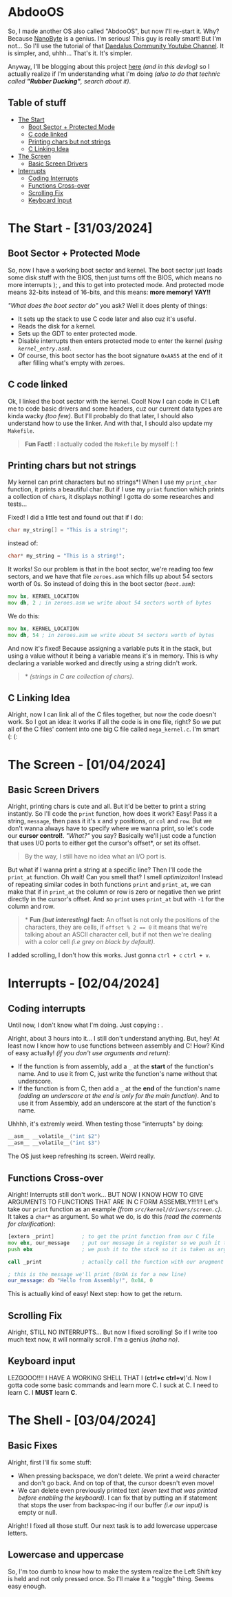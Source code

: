 # AbdooOS

So, I made another OS also called "AbdooOS", but now I'll re-start it. Why?
Because [NanoByte](https://www.youtube.com/@nanobyte-dev) is a genius.
I'm serious! This guy is really smart! But I'm not... So I'll use the tutorial of that
[Daedalus Community Youtube Channel](https://www.youtube.com/@DaedalusCommunity).
It is simpler, and, uhhh... That's it. It's simpler.

Anyway, I'll be blogging about this project [here](https://abdooowd.hashnode.dev/)
_(and in this devlog)_ so I actually realize if I'm understanding what I'm doing
_(also to do that technic called **"Rubber Ducking"**, search about it)_.

## Table of stuff

-   [The Start](#the-start---31032024)
    -   [Boot Sector + Protected Mode](#boot-sector--protected-mode)
    -   [C code linked](#c-code-linked)
    -   [Printing chars but not strings](#printing-chars-but-not-strings)
    -   [C Linking Idea](#c-linking-idea)
-   [The Screen](#the-screen---01042024)
    -   [Basic Screen Drivers](#basic-screen-driver)
-   [Interrupts](#interrupts---02042024)
    -   [Coding Interrupts](#coding-interrupts)
    -   [Functions Cross-over](#functions-cross-over)
    -   [Scrolling Fix](#scrolling)
    -   [Keyboard Input](#keyboard-input)

# The Start - [31/03/2024]

## Boot Sector + Protected Mode

So, now I have a working boot sector and kernel. The boot sector just loads some
disk stuff with the BIOS, then just turns off the BIOS, which means no more interrupts ); ,
and this to get into protected mode. And protected mode means 32-bits instead of 16-bits,
and this means: **more memory! YAY!!**

_"What does the boot sector do"_ you ask? Well it does plenty of things:

-   It sets up the stack to use C code later and also cuz it's useful.
-   Reads the disk for a kernel.
-   Sets up the GDT to enter protected mode.
-   Disable interrupts then enters protected mode to enter the kernel _(using `kernel_entry.asm`)_.
-   Of course, this boot sector has the boot signature `0xAA55` at the end of it after
    filling what's empty with zeroes.

## C code linked

Ok, I linked the boot sector with the kernel. Cool! Now I can code in C! Left me to code
basic drivers and some headers, cuz our current data types are kinda wacky _(too few)_.
But I'll probably do that later, I should also understand how to use the linker. And with that,
I should also update my `Makefile`.

> **Fun Fact!** : I actually coded the `Makefile` by myself (: !

## Printing chars but not strings

My kernel can print characters but no strings\*! When I use my `print_char` function, it prints
a beautiful char. But if I use my `print` function which prints a collection of `char`s, it displays
nothing! I gotta do some researches and tests...

Fixed! I did a little test and found out that if I do:

```c
char my_string[] = "This is a string!";
```

instead of:

```c
char* my_string = "This is a string!";
```

It works! So our problem is that in the boot sector, we're reading too few sectors,
and we have that file `zeroes.asm` which fills up about 54 sectors worth of 0s.
So instead of doing this in the boot sector _(`boot.asm`)_:

```asm
mov bx, KERNEL_LOCATION
mov dh, 2 ; in zeroes.asm we write about 54 sectors worth of bytes
```

We do this:

```asm
mov bx, KERNEL_LOCATION
mov dh, 54 ; in zeroes.asm we write about 54 sectors worth of bytes
```

And now it's fixed! Because assigning a variable puts it in the stack, but using
a value without it being a variable means it's in memory. This is why declaring a variable
worked and directly using a string didn't work.

> \* _(strings in C are collection of chars)_.

## C Linking Idea

Alright, now I can link all of the C files together, but now the code doesn't work.
So I got an idea: it works if all the code is in one file, right? So we put all of
the C files' content into one big C file called `mega_kernel.c`. I'm smart (: (:

# The Screen - [01/04/2024]

## Basic Screen Drivers

Alright, printing chars is cute and all. But it'd be better to print a string instantly.
So I'll code the `print` function, how does it work? Easy! Pass it a string,
`message`, then pass it it's x and y positions, or `col` and `row`. But we don't wanna
always have to specify where we wanna print, so let's code our **cursor control!**.
_"What?"_ you say? Basically we'll just code a function that uses I/O ports to either
get the cursor's offset\*, or set its offset.

> By the way, I still have no idea what an I/O port is.

But what if I wanna print a string at a specific line? Then I'll code the `print_at` function.
Oh wait! Can you smell that? I smell _optimizaiton_! Instead of repeating similar codes
in both functions `print` and `print_at`, we can make that if in `print_at` the column or row
is zero or negative then we print directly in the cursor's offset. And so `print` uses `print_at`
but with `-1` for the column and row.

> \* **Fun _(but interesting)_ fact:** An offset is not only the positions of the characters,
> they are cells, if `offset % 2 == 0` it means that we're talking about an ASCII character
> cell, but if not then we're dealing with a color cell _(i.e grey on black by default)_.

I added scrolling, I don't how this works. Just gonna `ctrl + c` `ctrl + v`.

# Interrupts - [02/04/2024]

## Coding interrupts

Until now, I don't know what I'm doing. Just copying \: .

Alright, about 3 hours into it... I still don't understand anything. But, hey!
At least now I know how to use functions between assembly and C!
How? Kind of easy actually! _(if you don't use arguments and return)_:

-   If the function is from assembly, add a `_` at the **start** of the function's name.
    And to use it from C, just write the function's name without that underscore.
-   If the function is from C, then add a `_` at the **end** of the function's name
    _(adding an underscore at the end is only for the main function)_.
    And to use it from Assembly, add an underscore at the start of the function's name.

Uhhhh, it's extremly weird. When testing those "interrupts" by doing:

```c
__asm__ __volatile__("int $2")
__asm__ __volatile__("int $3")
```

The OS just keep refreshing its screen. Weird really.

## Functions Cross-over

Alright! Interrupts still don't work... BUT NOW I KNOW HOW TO GIVE ARGUMENTS
TO FUNCTIONS THAT ARE IN C FORM ASSEMBLY!!!1!!
Let's take our `print` function as an example _(from `src/kernel/drivers/screen.c`)_.
It takes a `char*` as argument. So what we do, is do this
_(read the comments for clarification)_:

```asm
[extern _print]         ; to get the print function from our C file
mov ebx, our_message    ; put our message in a register so we push it to the stack later
push ebx                ; we push it to the stack so it is taken as argument

call _print             ; actually call the function with our arugment already given

; this is the message we'll print (0x0A is for a new line)
our_message: db "Hello from Assembly!", 0x0A, 0
```

This is actually kind of easy! Next step: how to get the return.

## Scrolling Fix

Alright, STILL NO INTERRUPTS... But now I fixed scrolling! So if I write too much text now,
it will normally scroll. I'm a genius _(haha no)_.

## Keyboard input

LEZGOOO!!!! I HAVE A WORKING SHELL THAT I (**ctrl+c** **ctrl+v**)'d.
Now I gotta code some basic commands and learn more C.
I suck at C. I need to learn C. I **MUST** learn **C**.

# The Shell - [03/04/2024]

## Basic Fixes

Alright, first I'll fix some stuff:

-   When pressing backspace, we don't delete. We print a weird character and don't go back.
    And on top of that, the cursor doesn't even move!
-   We can delete even previously printed text _(even text that was printed before enabling the keyboard)_.
    I can fix that by putting an if statement that stops the user from backspac-ing if our
    buffer _(i.e our input)_ is empty or null.

Alright! I fixed all those stuff. Our next task is to add lowercase uppercase letters.

## Lowercase and uppercase

So, I'm too dumb to know how to make the system realize the Left Shift key is held
and not only pressed once. So I'll make it a "toggle" thing. Seems easy enough.
